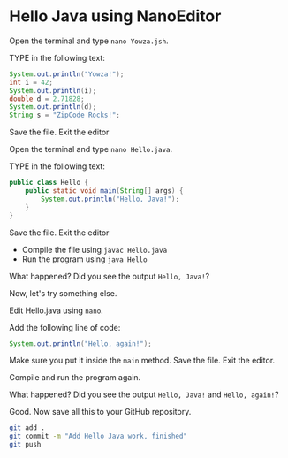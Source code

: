 # Hello Java using NanoEditor

Open the terminal and type `nano Yowza.jsh`.

TYPE in the following text:

```java
System.out.println("Yowza!");
int i = 42;
System.out.println(i);
double d = 2.71828;
System.out.println(d);
String s = "ZipCode Rocks!";
```

Save the file.
Exit the editor


Open the terminal and type `nano Hello.java`.

TYPE in the following text:

```java
public class Hello {
    public static void main(String[] args) {
        System.out.println("Hello, Java!");
    }
}
```

Save the file.
Exit the editor

- Compile the file using `javac Hello.java`
- Run the program using `java Hello`

What happened? Did you see the output `Hello, Java!`?

Now, let's try something else.

Edit Hello.java using `nano`.

Add the following line of code:

```java
System.out.println("Hello, again!");
```

Make sure you put it inside the `main` method.
Save the file. Exit the editor.

Compile and run the program again.

What happened? Did you see the output `Hello, Java!` and `Hello, again!`?

Good. Now save all this to your GitHub repository.

```bash
git add .
git commit -m "Add Hello Java work, finished"
git push
```
